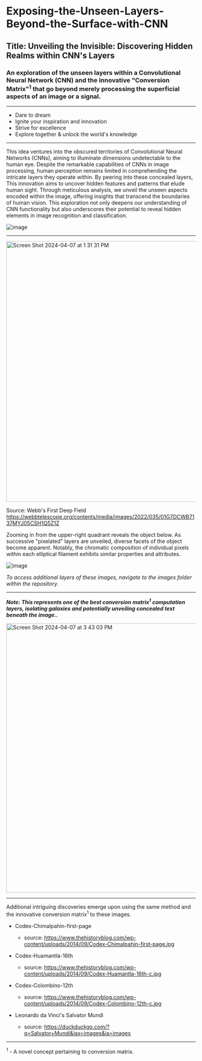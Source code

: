 # Exposing-the-Unseen-Layers-Beyond-the-Surface-with-CNN
## Title: Unveiling the Invisible: Discovering Hidden Realms within CNN's Layers
### An exploration of the unseen layers within a Convolutional Neural Network (CNN) and the innovative "Conversion Matrix"<sup>1</sup> that go beyond merely processing the superficial aspects of an image or a signal. 

-----------------------------------

- Dare to dream
- Ignite your inspiration and innovation
- Strive for excellence
- Explore together & unlock the world's knowledge

-----------------------------------

This idea ventures into the obscured territories of Convolutional Neural Networks (CNNs), aiming to illuminate dimensions undetectable to the human eye. Despite the remarkable capabilities of CNNs in image processing, human perception remains limited in comprehending the intricate layers they operate within. By peering into these concealed layers, This innovation aims to uncover hidden features and patterns that elude human sight. Through meticulous analysis, we unveil the unseen aspects encoded within the image, offering insights that transcend the boundaries of human vision. This exploration not only deepens our understanding of CNN functionality but also underscores their potential to reveal hidden elements in image recognition and classification.

![image](https://github.com/ubc-tuehoang/Exposing-the-Unseen-Layers-Beyond-the-Surface-with-CNN/assets/86985864/570c40a9-81b7-4474-bb27-5d61aa75486c)


-----------------------------------

<img width="693" alt="Screen Shot 2024-04-07 at 1 31 31 PM" src="https://github.com/ubc-tuehoang/Exposing-the-Unseen-Layers-Beyond-the-Surface-with-CNN/assets/86985864/dcdaa3bc-12a2-4bf7-8d8c-fc2fa5ea73dd">

Source: Webb's First Deep Field https://webbtelescope.org/contents/media/images/2022/035/01G7DCWB7137MYJ05CSH1Q5Z1Z 


Zooming in from the upper-right quadrant reveals the object below. As successive "pixelated" layers are unveiled, diverse facets of the object become apparent. Notably, the chromatic composition of individual pixels within each elliptical filament exhibits similar properties and attributes.


![image](https://github.com/ubc-tuehoang/Exposing-the-Unseen-Layers-Beyond-the-Surface-with-CNN/assets/86985864/fcea0060-c516-488f-8b78-9a1802768537)

_To access additional layers of these images, navigate to the images folder within the repository._

-----------------------------------

***Note: This represents one of the best conversion matrix<sup>1</sup> computation layers, isolating galaxies and potentially unveiling concealed text beneath the image..***


<img width="716" alt="Screen Shot 2024-04-07 at 3 43 03 PM" src="https://github.com/ubc-tuehoang/Exposing-the-Unseen-Layers-Beyond-the-Surface-with-CNN/assets/86985864/fc365c63-4886-4251-abc0-16e824fa5d20">


--------------------------------------

Additional intriguing discoveries emerge upon using the same method and the innovative conversion matrix<sup>1</sup> to these images. 


- Codex-Chimalpahin-first-page
   - source: https://www.thehistoryblog.com/wp-content/uploads/2014/09/Codex-Chimalpahin-first-page.jpg 

- Codex-Huamantla-16th
   - source: https://www.thehistoryblog.com/wp-content/uploads/2014/09/Codex-Huamantla-16th-c.jpg
 
- Codex-Colombino-12th
   - source: https://www.thehistoryblog.com/wp-content/uploads/2014/09/Codex-Colombino-12th-c.jpg

- Leonardo da Vinci's Salvator Mundi
   - source: https://duckduckgo.com/?q=Salvator+Mundi&iax=images&ia=images


----------------------------------------

<sup>1</sup> - A novel concept pertaining to conversion matrix.


